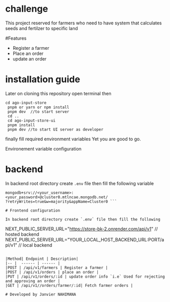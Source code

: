 
# challenge

 This project reserved for farmers who need to have system that calculates seeds and fertilzer to specific land 
 
#Features
 - Register a farmer
 - Place an order
 - update an order
  
# installation guide

Later on cloning this repository
open terminal then
```
cd ago-input-store
 pnpm or yarn or npm install
 pnpm dev  //to start server
 cd ..
 cd ago-input-store-ui
 pnpm install
 pnpm dev //to start UI server as developer

```
finally fill required environment variables
Yet you are good to go.


Environement variable configuration

# backend
In backend root directory create `.env` file then fill the following variable
```
mongodb+srv://<your_username>:<your_password>@cluster0.mtlncae.mongodb.net/
?retryWrites=true&w=majority&appName=Cluster0 ```

# Frontend configuration

In backend root directory create `.env` file then fill the following 

```
NEXT_PUBLIC_SERVER_URL="https://store-bk-2.onrender.com/api/v1" // hosted backend
NEXT_PUBLIC_SERVER_URL="YOUR_LOCAL_HOST_BACKEND_URL:PORT/api/v1" // local backend

```

|Method| Endpoint | Description|
|-- |  ------ | ------ |
|POST | /api/v1/farmers | Register a farmer |
|POST | /api/v1/orders | place an order |
|PUT | /api/v1/orders/:id | update order info `i.e` Used for rejecting and approving an order |
|GET | /api/v1//orders/farmer/:id| Fetch farmer orders |

# Developed by Janvier NAHIMANA


